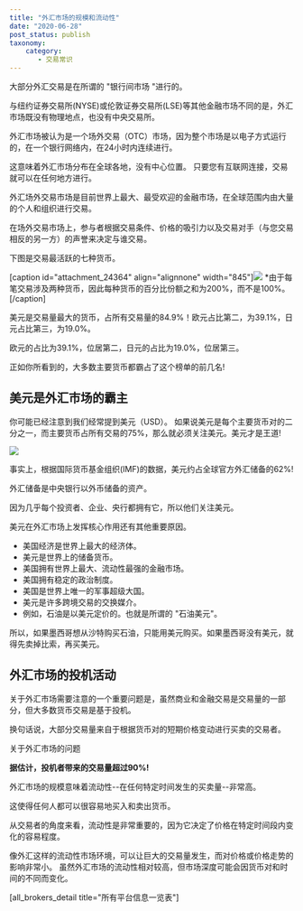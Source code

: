 ```yaml
---
title: "外汇市场的规模和流动性"
date: "2020-06-28"
post_status: publish
taxonomy:
    category: 
       - 交易常识
---
```


大部分外汇交易是在所谓的 "银行间市场 "进行的。

与纽约证券交易所(NYSE)或伦敦证券交易所(LSE)等其他金融市场不同的是，外汇市场既没有物理地点，也没有中央交易所。

外汇市场被认为是一个场外交易（OTC）市场，因为整个市场是以电子方式运行的，在一个银行网络内，在24小时内连续进行。

这意味着外汇市场分布在全球各地，没有中心位置。 只要您有互联网连接，交易就可以在任何地方进行。

外汇场外交易市场是目前世界上最大、最受欢迎的金融市场，在全球范围内由大量的个人和组织进行交易。

在场外交易市场上，参与者根据交易条件、价格的吸引力以及交易对手（与您交易相反的另一方）的声誉来决定与谁交易。

下图是交易最活跃的七种货币。

\[caption id="attachment\_24364" align="alignnone" width="845"\]![](https://we.laowei8.com/wp-content/uploads/2020/06/aa1d26052d4817f7f561690d6df03289-3.png) \*由于每笔交易涉及两种货币，因此每种货币的百分比份额之和为200%，而不是100%。\[/caption\]

美元是交易量最大的货币，占所有交易量的84.9%！欧元占比第二，为39.1%，日元占比第三，为19.0%。

欧元的占比为39.1%，位居第二，日元的占比为19.0%，位居第三。

正如你所看到的，大多数主要货币都霸占了这个榜单的前几名!

## 美元是外汇市场的霸主

你可能已经注意到我们经常提到美元（USD）。 如果说美元是每个主要货币对的二分之一，而主要货币占所有交易的75%，那么就必须关注美元。美元才是王道!

![](https://we.laowei8.com/wp-content/uploads/2020/06/82cbe01d1df7a8bc0be2de49dbb43cf0-2.png)

事实上，根据国际货币基金组织(IMF)的数据，美元约占全球官方外汇储备的62%!

外汇储备是中央银行以外币储备的资产。

因为几乎每个投资者、企业、央行都拥有它，所以他们关注美元。

美元在外汇市场上发挥核心作用还有其他重要原因。

- 美国经济是世界上最大的经济体。
- 美元是世界上的储备货币。
- 美国拥有世界上最大、流动性最强的金融市场。
- 美国拥有稳定的政治制度。
- 美国是世界上唯一的军事超级大国。
- 美元是许多跨境交易的交换媒介。
- 例如，石油是以美元定价的。也就是所谓的 "石油美元"。

所以，如果墨西哥想从沙特购买石油，只能用美元购买。如果墨西哥没有美元，就得先卖掉比索，再买美元。

## 外汇市场的投机活动

关于外汇市场需要注意的一个重要问题是，虽然商业和金融交易是交易量的一部分，但大多数货币交易是基于投机。

换句话说，大部分交易量来自于根据货币对的短期价格变动进行买卖的交易者。

关于外汇市场的问题

**据估计，投机者带来的交易量超过90%!**

外汇市场的规模意味着流动性--在任何特定时间发生的买卖量--非常高。

这使得任何人都可以很容易地买入和卖出货币。

从交易者的角度来看，流动性是非常重要的，因为它决定了价格在特定时间段内变化的容易程度。

像外汇这样的流动性市场环境，可以让巨大的交易量发生，而对价格或价格走势的影响非常小。 虽然外汇市场的流动性相对较高，但市场深度可能会因货币对和时间的不同而变化。

\[all\_brokers\_detail title="所有平台信息一览表"\]
